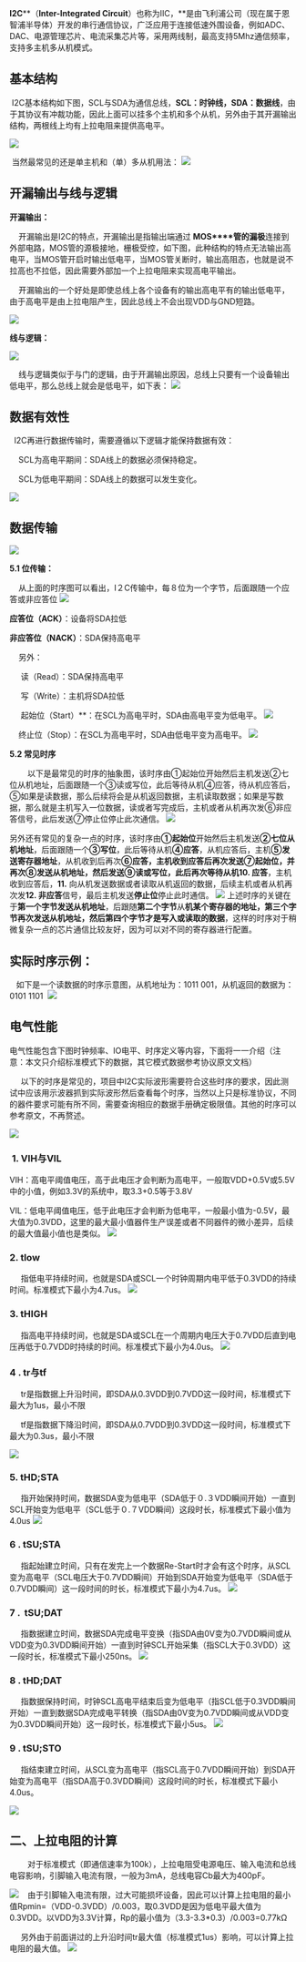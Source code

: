 **I2C****（****Inter-Integrated Circuit****）也称为IIC，**是由飞利浦公司（现在属于恩智浦半导体）开发的串行通信协议，广泛应用于连接低速外围设备，例如ADC、DAC、电源管理芯片、电流采集芯片等，采用两线制，最高支持5Mhz通信频率，支持多主机多从机模式。

## 基本结构

 I2C基本结构如下图，SCL与SDA为通信总线，**SCL：时钟线，SDA：数据线**，由于其协议有冲裁功能，因此上面可以挂多个主机和多个从机，另外由于其开漏输出结构，两根线上均有上拉电阻来提供高电平。

![](https://raw.githubusercontent.com/LeroyK111/pictureBed/master/20250213121056.png)

 当然最常见的还是单主机和（单）多从机用法：
![](https://raw.githubusercontent.com/LeroyK111/pictureBed/master/20250213121233.png)

## 开漏输出与线与逻辑

**开漏输出：**

    开漏输出是I2C的特点，开漏输出是指输出端通过 **MOS****管的漏极**连接到外部电路，MOS管的源极接地，栅极受控，如下图，此种结构的特点无法输出高电平，当MOS管开启时输出低电平，当MOS管关断时，输出高阻态，也就是说不拉高也不拉低，因此需要外部加一个上拉电阻来实现高电平输出。

    开漏输出的一个好处是即使总线上各个设备有的输出高电平有的输出低电平，由于高电平是由上拉电阻产生，因此总线上不会出现VDD与GND短路。

![](https://raw.githubusercontent.com/LeroyK111/pictureBed/master/20250213121452.png)

**线与逻辑：**

![](https://raw.githubusercontent.com/LeroyK111/pictureBed/master/20250213121543.png)

    线与逻辑类似于与门的逻辑，由于开漏输出原因，总线上只要有一个设备输出低电平，那么总线上就会是低电平，如下表：
![](https://raw.githubusercontent.com/LeroyK111/pictureBed/master/20250213121605.png)


## 数据有效性

  I2C再进行数据传输时，需要遵循以下逻辑才能保持数据有效：

    SCL为高电平期间：SDA线上的数据必须保持稳定。

    SCL为低电平期间：SDA线上的数据可以发生变化。

![](https://raw.githubusercontent.com/LeroyK111/pictureBed/master/20250213121635.png)


## 数据传输
![](https://raw.githubusercontent.com/LeroyK111/pictureBed/master/20250213121656.png)

**5.1 位传输：**

    从上面的时序图可以看出，I２C传输中，每８位为一个字节，后面跟随一个应答或非应答位
![](https://raw.githubusercontent.com/LeroyK111/pictureBed/master/20250213121714.png)

**应答位（ACK）**：设备将SDA拉低

**非应答位（NACK）**：SDA保持高电平

    另外：

     读（Read）：SDA保持高电平

     写（Write）：主机将SDA拉低

     起始位（Start）**：在SCL为高电平时，SDA由高电平变为低电平。
![](https://raw.githubusercontent.com/LeroyK111/pictureBed/master/20250213121739.png)

    终止位（Stop）：在SCL为高电平时，SDA由低电平变为高电平。
![](https://raw.githubusercontent.com/LeroyK111/pictureBed/master/20250213121916.png)

**5.2 常见时序**

        以下是最常见的时序的抽象图，该时序由①起始位开始然后主机发送②七位从机地址，后面跟随一个③读或写位，此后等待从机④应答，待从机应答后，⑤如果是读数据，那么后续将会是从机返回数据，主机读取数据；如果是写数据，那么就是主机写入一位数据，读或者写完成后，主机或者从机再次发⑥非应答信号，此后发送⑦停止位停止此次通信。
![](https://raw.githubusercontent.com/LeroyK111/pictureBed/master/20250213121938.png)

另外还有常见的复杂一点的时序，该时序由**①起始位**开始然后主机发送**②七位从机地址**，后面跟随一个**③写位**，此后等待从机**④应答**，从机应答后，主机**⑤发送寄存器地址**，从机收到后再次**⑥应答，**主机收到应答后再次发送⑦起始位，并再次⑧发送从机地址，然后发送⑨读或写位，此后再次等待从机**10. 应答**，主机收到应答后，**11.** 向从机发送数据或者读取从机返回的数据，后续主机或者从机再次发**12. 非应答**信号，最后主机发送**停止位**停止此时通信。
![](https://raw.githubusercontent.com/LeroyK111/pictureBed/master/20250213122014.png)
上述时序的关键在于**第一个字节发送从机地址**，后跟随**第二个字节**从******机某个寄存器的地址**，**第三个字节再次发送从机地址**，然后**第四个字节才是写入或读取的数据**，这样的时序对于稍微复杂一点的芯片通信比较友好，因为可以对不同的寄存器进行配置。

## 实际时序示例：
   如下是一个读数据的时序示意图，从机地址为：1011 001，从机返回的数据为：0101 1101
 ![](https://raw.githubusercontent.com/LeroyK111/pictureBed/master/20250213122102.png)

## **电气性能**

电气性能包含下图时钟频率、IO电平、时序定义等内容，下面将一一介绍（注意：本文只介绍标准模式下的数据，其它模式数据参考协议原文文档）

     以下的时序是常见的，项目中I2C实际波形需要符合这些时序的要求，因此测试中应该用示波器抓到实际波形然后查看每个时序，当然以上只是标准协议，不同的器件要求可能有所不同，需要查询相应的数据手册确定极限值。其他的时序可以参考原文，不再赘述。

![](https://raw.githubusercontent.com/LeroyK111/pictureBed/master/20250219003216.png)

###  **1. VIH与VIL**

VIH：高电平阈值电压，高于此电压才会判断为高电平，一般取VDD+0.5V或5.5V中的小值，例如3.3V的系统中，取3.3+0.5等于3.8V

VIL：低电平阈值电压，低于此电压才会判断为低电平，一般最小值为-0.5V，最大值为0.3VDD，这里的最大最小值器件生产误差或者不同器件的微小差异，后续的最大值最小值也是类似。
![](https://raw.githubusercontent.com/LeroyK111/pictureBed/master/20250219003302.png)


### **2. tlow**

     指低电平持续时间，也就是SDA或SCL一个时钟周期内电平低于0.3VDD的持续时间。标准模式下最小为4.7us。
![](https://raw.githubusercontent.com/LeroyK111/pictureBed/master/20250219003647.png)


### **3. tHIGH**

     指高电平持续时间，也就是SDA或SCL在一个周期内电压大于0.7VDD后直到电压再低于0.7VDD时持续的时间。标准模式下最小为4.0us。
![](https://raw.githubusercontent.com/LeroyK111/pictureBed/master/20250219003706.png)

### **4** **. tr与tf**

     tr是指数据上升沿时间，即SDA从0.3VDD到0.7VDD这一段时间，标准模式下最大为1us，最小不限

     tf是指数据下降沿时间，即SDA从0.7VDD到0.3VDD这一段时间，标准模式下最大为0.3us，最小不限

![](https://raw.githubusercontent.com/LeroyK111/pictureBed/master/20250219004104.png)

### **5. tHD;STA**

     指开始保持时间，数据SDA变为低电平（SDA低于０.３VDD瞬间开始）一直到SCL开始变为低电平（SCL低于０.７VDD瞬间）这段时长，标准模式下最小值为4.0us
![](https://raw.githubusercontent.com/LeroyK111/pictureBed/master/20250219004441.png)

### **6** **. tSU;STA**

     指起始建立时间，只有在发完上一个数据Re-Start时才会有这个时序，从SCL变为高电平（SCL电压大于0.7VDD瞬间）开始到SDA开始变为低电平（SDA低于0.7VDD瞬间）这一段时间的时长，标准模式下最小为4.7us。
![](https://raw.githubusercontent.com/LeroyK111/pictureBed/master/20250219004516.png)

### **7** **.  tSU;DAT**

     指数据建立时间，数据SDA完成电平变换（指SDA由0V变为0.7VDD瞬间或从VDD变为0.3VDD瞬间开始）一直到时钟SCL开始采集（指SCL大于0.3VDD）这一段时长，标准模式下最小250ns。
![](https://raw.githubusercontent.com/LeroyK111/pictureBed/master/20250219004538.png)

### **8** **. tHD;DAT**

     指数据保持时间，时钟SCL高电平结束后变为低电平（指SCL低于0.3VDD瞬间开始）一直到数据SDA完成电平转换（指SDA由0V变为0.7VDD瞬间或从VDD变为0.3VDD瞬间开始）这一段时长，标准模式下最小5us。
![](https://raw.githubusercontent.com/LeroyK111/pictureBed/master/20250219004636.png)

###  **9** **. tSU;STO**

     指结束建立时间，从SCL变为高电平（指SCL高于0.7VDD瞬间开始）到SDA开始变为高电平（指SDA高于0.3VDD瞬间）这段时间的时长，标准模式下最小4.0us。

![](https://raw.githubusercontent.com/LeroyK111/pictureBed/master/20250219004712.png)



## **二、上拉电阻的计算**    

        对于标准模式（即通信速率为100k），上拉电阻受电源电压、输入电流和总线电容影响，引脚输入电流有限，一般为3mA，总线电容Cb最大为400pF。

![](https://raw.githubusercontent.com/LeroyK111/pictureBed/master/20250219004828.png)
   由于引脚输入电流有限，过大可能损坏设备，因此可以计算上拉电阻的最小值Rpmin=（VDD-0.3VDD）/0.003，取0.3VDD是因为低电平最大值为0.3VDD。以VDD为3.3V计算，Rp的最小值为（3.3-3.3*0.3）/0.003=0.77kΩ

     另外由于前面讲过的上升沿时间tr最大值（标准模式1us）影响，可以计算上拉电阻的最大值。
![](https://raw.githubusercontent.com/LeroyK111/pictureBed/master/20250219004850.png)

